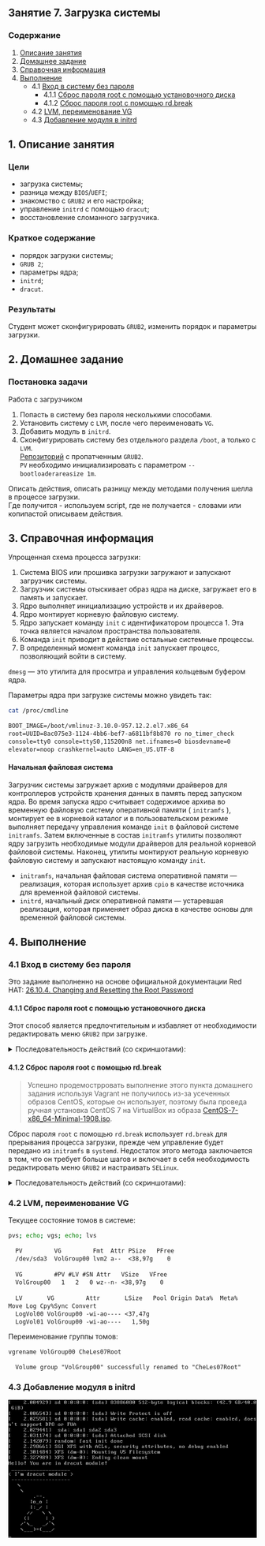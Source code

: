 ## Занятие 7. Загрузка системы  
### Содержание
1. [Описание занятия](#description)  
2. [Домашнее задание](#homework)  
3. [Справочная информация](#info)  
4. [Выполнение](#exec)  
    - 4.1 [Вход в систему без пароля](#nopass)  
        - 4.1.1 [Сброс пароля root с помощью установочного диска](#bootcd)  
        - 4.1.2 [Сброс пароля root с помощью rd.break](#rdbreak)  
    - 4.2 [LVM, переименование VG](#lvm)
    - 4.3 [Добавление модуля в initrd](#initrd)       

## 1. Описание занятия <a name="description"></a>
### Цели
- загрузка системы;  
- разница между `BIOS`/`UEFI`;  
- знакомство с `GRUB2` и его настройка;    
- управление `initrd` с помощью `dracut`;  
- восстановление сломанного загрузчика.  

### Краткое содержание    
- порядок загрузки системы;  
- `GRUB 2`;  
- параметры ядра;  
- `initrd`;  
- `dracut`.  

### Результаты  
Студент может сконфигурировать `GRUB2`, изменить порядок и параметры загрузки.

## 2. Домашнее задание  <a name="homework"></a>
### Постановка задачи  
Работа с загрузчиком
1) Попасть в систему без пароля несколькими способами.  
2) Установить систему с `LVM`, после чего переименовать `VG`.  
3) Добавить модуль в `initrd`.  
4) Сконфигурировать систему без отдельного раздела `/boot`, а только с `LVM`.  
[Репозиторий](https://yum.rumyantsev.com/centos/7/x86_64/) с пропатченным `GRUB2`.  
`PV` необходимо инициализировать с параметром `--bootloaderareasize 1m`.  

Описать действия, описать разницу между методами получения шелла в процессе загрузки.  
Где получится - используем script, где не получается - словами или копипастой описываем действия.

## 3. Справочная информация <a name="info"></a>  

Упрощенная схема процесса загрузки:  
1) Система BIOS или прошивка загрузки загружают и запускают загрузчик системы.  
2) Загрузчик системы отыскивает образ ядра на диске, загружает его в память и запускает.  
3) Ядро выполняет инициализацию устройств и их драйверов.  
4) Ядро монтирует корневую файловую систему.  
5) Ядро запускает команду `init` с идентификатором процесса 1. Эта точка является началом пространства пользователя.  
6) Команда `init` приводит в действие остальные системные процессы.  
7) В определенный момент команда `init` запускает процесс, позволяющий войти в систему.

`dmesg` — это утилита для просмтра и управления кольцевым буфером ядра.


Параметры ядра при загрузке системы можно увидеть так:
```bash
cat /proc/cmdline
```
```console
BOOT_IMAGE=/boot/vmlinuz-3.10.0-957.12.2.el7.x86_64 root=UUID=8ac075e3-1124-4bb6-bef7-a6811bf8b870 ro no_timer_check console=tty0 console=ttyS0,115200n8 net.ifnames=0 biosdevname=0 elevator=noop crashkernel=auto LANG=en_US.UTF-8
```

#### Начальная файловая система
Загрузчик системы загружает архив с модулями драйверов для контроллеров устройств хранения данных в память перед запуском ядра. Во время запуска ядро считывает содержимое архива во временную файловую систему оперативной памяти ( `initramfs` ), монтирует ее в корневой каталог и в пользовательском режиме выполняет передачу управления команде `init` в файловой системе `initramfs`. Затем включенные в состав `initramfs` утилиты позволяют ядру загрузить необходимые модули драйверов для реальной корневой файловой системы. Наконец, утилиты монтируют реальную корневую файловую систему и запускают настоящую команду `init`.

- `initramfs`, начальная файловая система оперативной памяти — реализация, которая использует архив `cpio` в качестве источника для временной файловой системы.  
- `initrd`, начальный диск оперативной памяти — устаревшая реализация, которая применяет образ диска в качестве основы для временной файловой системы.

## 4. Выполнение <a name="exec"></a>  

### 4.1 Вход в систему без пароля  <a name="nopass"></a>  

Это задание выполненно на основе официальной документации Red HAT: [26.10.4. Changing and Resetting the Root Password](https://access.redhat.com/documentation/en-us/red_hat_enterprise_linux/7/html/system_administrators_guide/sec-terminal_menu_editing_during_boot#sec-Changing_and_Resetting_the_Root_Password)


#### 4.1.1 Сброс пароля root с помощью установочного диска <a name="bootcd"></a>  
Этот способ является предпочтительным и избавляет от необходимости редактировать меню `GRUB2` при загрузке.  


<details>
    <summary>Последовательность действий (со скриншотами):</summary>

- Необходимо загрузиться с установочного диска, например, [CentOS-7-x86_64-NetInstall-1908.iso](https://mirror.yandex.ru/centos/7.7.1908/isos/x86_64/CentOS-7-x86_64-NetInstall-1908.iso) ;  

- в предлагаемом меню нужно последовательно выбрать пункты &laquo;Choose Troubleshooting&raquo; и &laquo;Choose Rescue a CentOS System&raquo; ;  
![alt text](screenshots/les07-10.png)  
![alt text](screenshots/les07-11.png)  

- после подтверждения выбора пункта &laquo;Continue&raquo; появится доступ в командную оболочку.  
![alt text](screenshots/les07-12.png)  
![alt text](screenshots/les07-13.png)  

- Следующим шагом будет изменение корня файловой системы:
```bash
chroot /mnt/sysimage
```
![alt text](screenshots/les07-14.png)  

- после чего изменяется пароль супрепользователя:
```bash
passwd
```
и настраивается `SELinux`:
```bash
rm -f /.autorelabel
```
```bash
exit
exit
```

</details>

#### 4.1.2 Сброс пароля root с помощью rd.break <a name="rdbreak"></a>  
> Успешно продемострровать выполнение этого пункта домашнего задания используя Vagrant не получилось из-за усеченных образов CentOS, которые он использует, поэтому была проведа ручная установка CentOS 7 на VirtualBox из образа [CentOS-7-x86_64-Minimal-1908.iso](https://mirror.yandex.ru/centos/7.7.1908/isos/x86_64/CentOS-7-x86_64-Minimal-1908.iso).

Сброс пароля `root` с помощью `rd.break` использует `rd.break` для прерывания процесса загрузки, прежде чем управление будет передано из `initramfs` в `systemd`. Недостаток этого метода заключается в том, что он требует больше шагов и включает в себя необходимость редактировать меню `GRUB2` и настраивать `SELinux`.  

<details>
    <summary>Последовательность действий (со скриншотами):</summary>

- После старта системы необходимо в меню `GRUB2` выбрать ядро для загрузки и нажать `e`;  
![alt text](screenshots/les07-20.png)  

- Из строки, которая начинается параметром `linux16` (`linuxefi` для UEFI-систем ), удалить параемтры `rhgb` и `quiet` и в конце строки дописать параметр  
`rd.break enforcing=0`.  
Добавление параметра `inforcing = 0` позволяет исключить трудоемкий процесс перемаркировки `SELinux`. `Initramfs` остановится перед передачей управления ядру Linux, что позволит работать с корневой файловой системой.  
![alt text](screenshots/les07-21.png)  

- перезагрузить систему с измененными параметрами сочетанием клавиш `CTRL`+`X`, после чего появится приглашение `Initramfs`.  
![alt text](screenshots/les07-22.png)  

- Перемонтирование файловой системы с возможностью записи:  
```bash
mount -o remount,rw /sysroot
```
- Изменение корневой файловой системы:  
```bash
chroot /sysroot
```
- Изменение пароля суперпользователя:  
```bash
passwd
```
```console
Changing password for user root.
New password:
Retype new password:
passwd: all authentication tokens updated succesfully.
```
- Пермонтирование файловой системы в режим только для чтения:
```bash
mount -o remount,ro /
```
```bash
exit
exit
```
- восстановление контекста безопасности SELinux файла /etc/shadow:
```bash
restorecon /etc/shadow
setenforce 1
getenforce
```
```console
Enforcing
```

</details>
    
### 4.2 LVM, переименование VG  <a name="lvm"></a>  

Текущее состояние томов в системе:  
```bash
pvs; echo; vgs; echo; lvs
```
```console
  PV         VG         Fmt  Attr PSize   PFree
  /dev/sda3  VolGroup00 lvm2 a--  <38,97g    0

  VG         #PV #LV #SN Attr   VSize   VFree
  VolGroup00   1   2   0 wz--n- <38,97g    0

  LV       VG         Attr       LSize   Pool Origin Data%  Meta%  Move Log Cpy%Sync Convert
  LogVol00 VolGroup00 -wi-ao---- <37,47g                                                    
  LogVol01 VolGroup00 -wi-ao----   1,50g                                                    
```
Переименование  группы томов:
```bash
vgrename VolGroup00 CheLes07Root
```
```console
  Volume group "VolGroup00" successfully renamed to "CheLes07Root"
```



### 4.3 Добавление модуля в initrd  <a name="initrd"></a>  

![alt text](screenshots/les07-30.png)  
